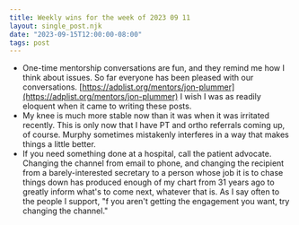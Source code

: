 ```yaml
---
title: Weekly wins for the week of 2023 09 11
layout: single_post.njk
date: "2023-09-15T12:00:00-08:00"
tags: post
---
```

- One-time mentorship conversations are fun, and they remind me how I think about issues. So far everyone has been pleased with our conversations. [https://adplist.org/mentors/jon-plummer](https://adplist.org/mentors/jon-plummer) I wish I was as readily eloquent when it came to writing these posts.
- My knee is much more stable now than it was when it was irritated recently. This is only now that I have PT and ortho referrals coming up, of course. Murphy sometimes mistakenly interferes in a way that makes things a little better.
- If you need something done at a hospital, call the patient advocate. Changing the channel from email to phone, and changing the recipient from a barely-interested secretary to a person whose job it is to chase things down has produced enough of my chart from 31 years ago to greatly inform what's to come next, whatever that is. As I say often to the people I support, "f you aren't getting the engagement you want, try changing the channel."
